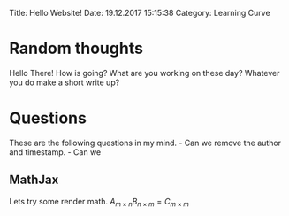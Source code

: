 Title: Hello Website!
Date: 19.12.2017 15:15:38
Category: Learning Curve 

# Random thoughts

Hello There!
How is going?
What are you working on these day?
Whatever you do make a short write up?

# Questions
These are the following questions in my mind.
	- Can we remove the author and timestamp.
	- Can we 
	
## MathJax
Lets try some render math. $A_{m \times n} B_{n \times m} = C_{m \times m}$
